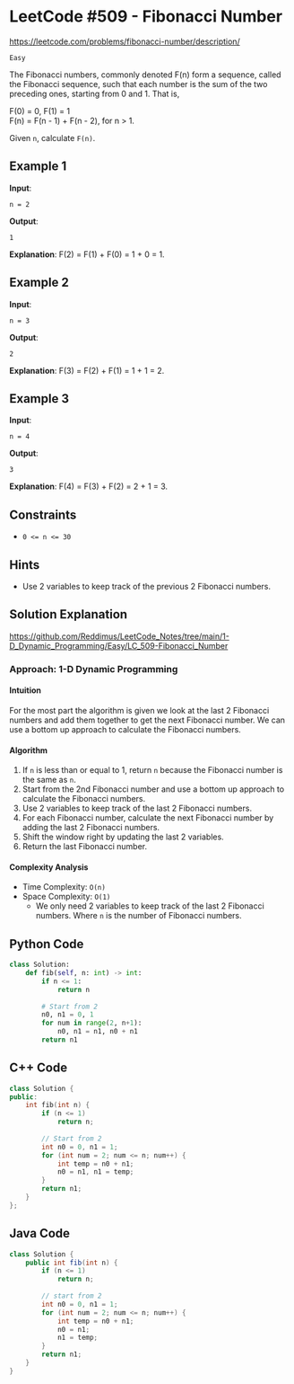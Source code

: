 
# LeetCode #509 - Fibonacci Number

https://leetcode.com/problems/fibonacci-number/description/

`Easy`

The Fibonacci numbers, commonly denoted F(n) form a sequence, called the Fibonacci sequence, such that each number is the sum of the two preceding ones, starting from 0 and 1. That is,

F(0) = 0, F(1) = 1  
F(n) = F(n - 1) + F(n - 2), for n > 1.  

Given `n`, calculate `F(n)`.

## Example 1
**Input**: 
```
n = 2
```  
**Output**: 
```
1
```
**Explanation**: F(2) = F(1) + F(0) = 1 + 0 = 1.

## Example 2
**Input**: 
```
n = 3
```  
**Output**: 
```
2
```
**Explanation**: F(3) = F(2) + F(1) = 1 + 1 = 2.

## Example 3
**Input**: 
```
n = 4
```  
**Output**: 
```
3
```
**Explanation**: F(4) = F(3) + F(2) = 2 + 1 = 3.

## Constraints
- `0 <= n <= 30`

## Hints
- Use 2 variables to keep track of the previous 2 Fibonacci numbers.

## Solution Explanation

https://github.com/Reddimus/LeetCode_Notes/tree/main/1-D_Dynamic_Programming/Easy/LC_509-Fibonacci_Number

### Approach: 1-D Dynamic Programming
#### Intuition
For the most part the algorithm is given we look at the last 2 Fibonacci numbers and add them together to get the next Fibonacci number. We can use a bottom up approach to calculate the Fibonacci numbers.

#### Algorithm
1. If `n` is less than or equal to 1, return `n` because the Fibonacci number is the same as `n`.
2. Start from the 2nd Fibonacci number and use a bottom up approach to calculate the Fibonacci numbers.
3. Use 2 variables to keep track of the last 2 Fibonacci numbers.
4. For each Fibonacci number, calculate the next Fibonacci number by adding the last 2 Fibonacci numbers.
5. Shift the window right by updating the last 2 variables.
6. Return the last Fibonacci number.

#### Complexity Analysis
- Time Complexity: `O(n)`
- Space Complexity: `O(1)`
    - We only need 2 variables to keep track of the last 2 Fibonacci numbers.
Where `n` is the number of Fibonacci numbers.

## Python Code
```python
class Solution:
    def fib(self, n: int) -> int:
        if n <= 1:
            return n
        
        # Start from 2
        n0, n1 = 0, 1
        for num in range(2, n+1):
            n0, n1 = n1, n0 + n1
        return n1
```

## C++ Code
```cpp
class Solution {
public:
    int fib(int n) {
        if (n <= 1)
            return n;
        
        // Start from 2
        int n0 = 0, n1 = 1;
        for (int num = 2; num <= n; num++) {
            int temp = n0 + n1;
            n0 = n1, n1 = temp;
        }
        return n1;
    }
};
```

## Java Code
```java
class Solution {
    public int fib(int n) {
        if (n <= 1)
            return n;
        
        // start from 2
        int n0 = 0, n1 = 1;
        for (int num = 2; num <= n; num++) {
            int temp = n0 + n1;
            n0 = n1;
            n1 = temp;
        }
        return n1;
    }
}
```
